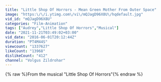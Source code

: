 ```yaml
---
title: "Little Shop Of Horrors - Mean Green Mother From Outer Space"
image: "https:\/\/i.ytimg.com\/vi\/mQJagD96X8U\/hqdefault.jpg"
vid_id: "mQJagD96X8U"
categories: "Film-Animation"
tags: ["Audrey","Little Shop Of Horrors","Musical"]
date: "2021-11-21T03:49:02+03:00"
vid_date: "2016-06-01T20:12:44Z"
duration: "PT4M44S"
viewcount: "1337627"
likeCount: "13968"
dislikeCount: "412"
channel: "Volgus Zildrohar"
---
```

{% raw %}From the musical &quot;Little Shop Of Horrors&quot;{% endraw %}
